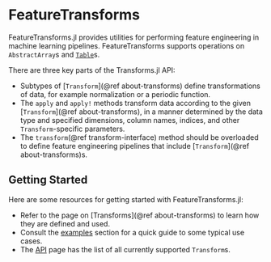 # FeatureTransforms

FeatureTransforms.jl provides utilities for performing feature engineering in machine learning pipelines.
FeatureTransforms supports operations on `AbstractArray`s and [`Table`](https://github.com/JuliaData/Tables.jl)s.

There are three key parts of the Transforms.jl API:

* Subtypes of [`Transform`](@ref about-transforms) define transformations of data, for example normalization or a periodic function.
* The `apply` and `apply!` methods transform data according to the given [`Transform`](@ref about-transforms), in a manner determined by the data type and specified dimensions, column names, indices, and other `Transform`-specific parameters.
* The `transform`(@ref transform-interface) method should be overloaded to define feature engineering pipelines that include [`Transform`](@ref about-transforms)s.

## Getting Started

Here are some resources for getting started with FeatureTransforms.jl:

* Refer to the page on [Transforms](@ref about-transforms) to learn how they are defined and used.
* Consult the [examples](@ref) section for a quick guide to some typical use cases.
* The [API](@ref) page has the list of all currently supported `Transform`s.
